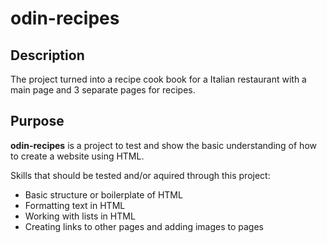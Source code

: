 # odin-recipes

## Description
The project turned into a recipe cook book for a Italian restaurant with a main page and 3 separate pages for recipes.

## Purpose
**odin-recipes** is a project to test and show the basic understanding of how to create a website using HTML.

Skills that should be tested and/or aquired through this project: 
- Basic structure or boilerplate of HTML
- Formatting text in HTML
- Working with lists in HTML
- Creating links to other pages and adding images to pages
